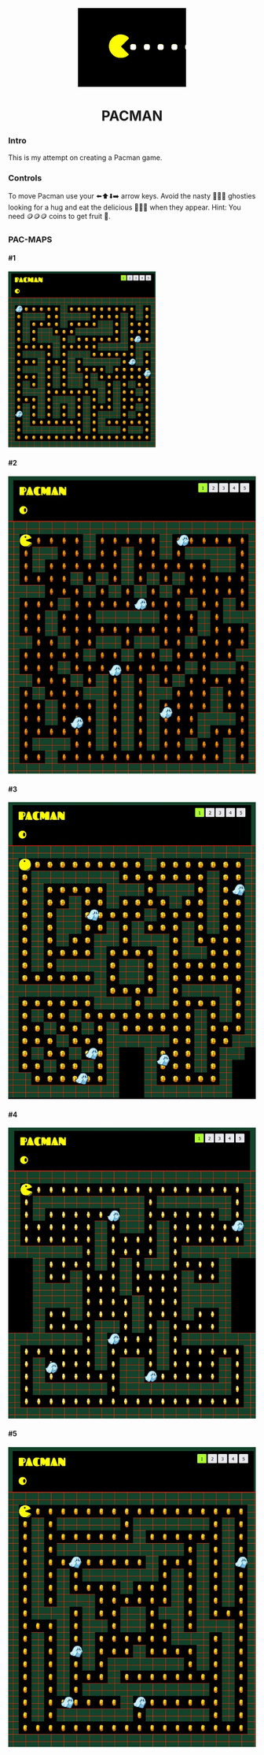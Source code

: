 <div id="header" align="center">
  <img src="https://github.com/JoshDagat/readme-images/blob/main/pacman-gaming.gif" alt="pacman"/>
  <h1>PACMAN</h1>
</div>

### Intro

This is my attempt on creating a Pacman game.

### Controls

To move Pacman use your ⬅️⬆️⬇️➡️ arrow keys. Avoid the nasty 👻👻👻 ghosties looking for a hug and eat the delicious 🍒🍒🍒 when they appear. Hint: 
You need 🪙🪙🪙 coins to get fruit 🍒.

### PAC-MAPS

#### #1
<img src="https://github.com/JoshDagat/readme-images/blob/main/pm1.jpg" width=300 alt="pac-map-one"/>

#### #2
<img src="https://github.com/JoshDagat/readme-images/blob/main/pm2.jpg" alt="pac-map-two"/>

#### #3
<img src="https://github.com/JoshDagat/readme-images/blob/main/pm3.jpg" alt="pac-map-three"/>

#### #4
<img src="https://github.com/JoshDagat/readme-images/blob/main/pm4.jpg" alt="pac-map-four"/>


#### #5
<img src="https://github.com/JoshDagat/readme-images/blob/main/pm5.jpg" alt="pac-map-five"/>

